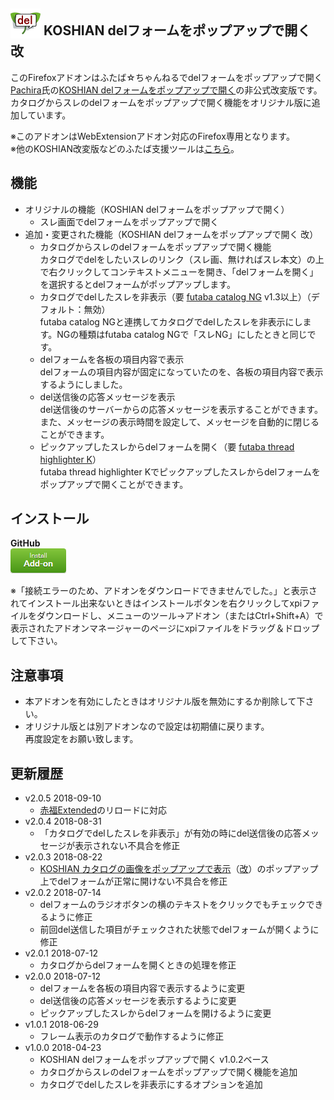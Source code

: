## <sub><img src="koshian_del/icons/icon-48.png"></sub> KOSHIAN delフォームをポップアップで開く 改
このFirefoxアドオンはふたば☆ちゃんねるでdelフォームをポップアップで開く[Pachira](https://addons.mozilla.org/ja/firefox/user/anonymous-a0bba9187b568f98732d22d51c5955a6/)氏の[KOSHIAN delフォームをポップアップで開く](https://addons.mozilla.org/ja/firefox/addon/koshian-del%E3%83%95%E3%82%A9%E3%83%BC%E3%83%A0%E3%82%92%E3%83%9D%E3%83%83%E3%83%97%E3%82%A2%E3%83%83%E3%83%97%E3%81%A7%E9%96%8B%E3%81%8F/)の非公式改変版です。  
カタログからスレのdelフォームをポップアップで開く機能をオリジナル版に追加しています。  

※このアドオンはWebExtensionアドオン対応のFirefox専用となります。  
※他のKOSHIAN改変版などのふたば支援ツールは[こちら](https://github.com/akoya-tomo/futaba_auto_reloader_K/wiki/)。  

## 機能
* オリジナルの機能（KOSHIAN delフォームをポップアップで開く）
  - スレ画面でdelフォームをポップアップで開く
* 追加・変更された機能（KOSHIAN delフォームをポップアップで開く 改）
  - カタログからスレのdelフォームをポップアップで開く機能  
    カタログでdelをしたいスレのリンク（スレ画、無ければスレ本文）の上で右クリックしてコンテキストメニューを開き、「delフォームを開く」を選択するとdelフォームがポップアップします。  
  - カタログでdelしたスレを非表示（要 [futaba catalog NG](https://greasyfork.org/ja/scripts/37565-futaba-catalog-ng/) v1.3以上）（デフォルト：無効）  
    futaba catalog NGと連携してカタログでdelしたスレを非表示にします。NGの種類はfutaba catalog NGで「スレNG」にしたときと同じです。  
  - delフォームを各板の項目内容で表示  
    delフォームの項目内容が固定になっていたのを、各板の項目内容で表示するようにしました。  
  - del送信後の応答メッセージを表示  
    del送信後のサーバーからの応答メッセージを表示することができます。  
    また、メッセージの表示時間を設定して、メッセージを自動的に閉じることができます。  
  - ピックアップしたスレからdelフォームを開く（要 [futaba thread highlighter K](https://greasyfork.org/ja/scripts/36639-futaba-thread-highlighter-k/)）  
    futaba thread highlighter Kでピックアップしたスレからdelフォームをポップアップで開くことができます。  

## インストール
**GitHub**  
[![インストールボタン](images/install_button.png "クリックでアドオンをインストール")](https://github.com/akoya-tomo/koshian_del_kai/releases/download/v2.0.5/koshian_del_kai-2.0.5-an+fx.xpi)

※「接続エラーのため、アドオンをダウンロードできませんでした。」と表示されてインストール出来ないときはインストールボタンを右クリックしてxpiファイルをダウンロードし、メニューのツール→アドオン（またはCtrl+Shift+A）で表示されたアドオンマネージャーのページにxpiファイルをドラッグ＆ドロップして下さい。  

## 注意事項
* 本アドオンを有効にしたときはオリジナル版を無効にするか削除して下さい。  
* オリジナル版とは別アドオンなので設定は初期値に戻ります。  
  再度設定をお願い致します。  

## 更新履歴
* v2.0.5 2018-09-10
  - [赤福Extended](https://toshiakisp.github.io/akahuku-firefox-sp/)のリロードに対応
* v2.0.4 2018-08-31
  - 「カタログでdelしたスレを非表示」が有効の時にdel送信後の応答メッセージが表示されない不具合を修正
* v2.0.3 2018-08-22
  - [KOSHIAN カタログの画像をポップアップで表示](https://addons.mozilla.org/ja/firefox/addon/koshian-image-popuper/)（[改](https://github.com/akoya-tomo/koshian_image_popuper_kai/)）のポップアップ上でdelフォームが正常に開けない不具合を修正
* v2.0.2 2018-07-14
  - delフォームのラジオボタンの横のテキストをクリックでもチェックできるように修正
  - 前回del送信した項目がチェックされた状態でdelフォームが開くように修正
* v2.0.1 2018-07-12
  - カタログからdelフォームを開くときの処理を修正
* v2.0.0 2018-07-12
  - delフォームを各板の項目内容で表示するように変更
  - del送信後の応答メッセージを表示するように変更
  - ピックアップしたスレからdelフォームを開けるように変更
* v1.0.1 2018-06-29
  - フレーム表示のカタログで動作するように修正
* v1.0.0 2018-04-23
  - KOSHIAN delフォームをポップアップで開く v1.0.2ベース
  - カタログからスレのdelフォームをポップアップで開く機能を追加
  - カタログでdelしたスレを非表示にするオプションを追加
